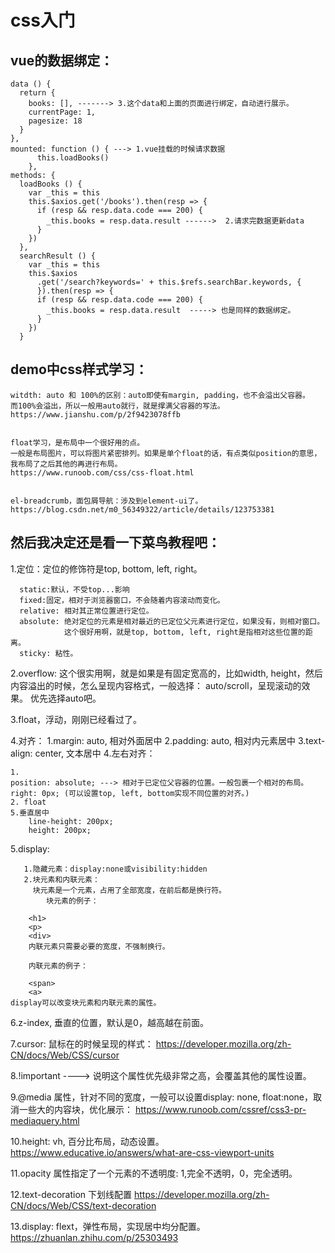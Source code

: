# css入门

## vue的数据绑定：


    data () {
      return {
        books: [], -------> 3.这个data和上面的页面进行绑定，自动进行展示。
        currentPage: 1,
        pagesize: 18
      }
    },
	mounted: function () { ---> 1.vue挂载的时候请求数据
	      this.loadBooks()
	    },
	methods: {
	  loadBooks () {
	    var _this = this
	    this.$axios.get('/books').then(resp => {
	      if (resp && resp.data.code === 200) {
	        _this.books = resp.data.result ------> 	2.请求完数据更新data
	      }
	    })
	  },
	  searchResult () {
        var _this = this
        this.$axios
          .get('/search?keywords=' + this.$refs.searchBar.keywords, {
          }).then(resp => {
          if (resp && resp.data.code === 200) {
            _this.books = resp.data.result  -----> 也是同样的数据绑定。
          }
        })
      }

## demo中css样式学习：

	witdth: auto 和 100%的区别：auto即使有margin, padding，也不会溢出父容器。
	而100%会溢出，所以一般用auto就行，就是撑满父容器的写法。
	https://www.jianshu.com/p/2f9423078ffb
	
	
	float学习，是布局中一个很好用的点。
	一般是布局图片，可以将图片紧密排列。如果是单个float的话，有点类似position的意思，我布局了之后其他的再进行布局。
	https://www.runoob.com/css/css-float.html
	
	
	el-breadcrumb，面包屑导航：涉及到element-ui了。
	https://blog.csdn.net/m0_56349322/article/details/123753381


## 然后我决定还是看一下菜鸟教程吧：

1.定位：定位的修饰符是top, bottom, left, right。
  
	  static:默认，不受top...影响
	  fixed:固定，相对于浏览器窗口，不会随着内容滚动而变化。
	  relative: 相对其正常位置进行定位。
	  absolute: 绝对定位的元素是相对最近的已定位父元素进行定位，如果没有，则相对窗口。
	            这个很好用啊，就是top, bottom, left, right是指相对这些位置的距离。
	  sticky: 粘性。

2.overflow: 这个很实用啊，就是如果是有固定宽高的，比如width, height，然后内容溢出的时候，怎么呈现内容格式，一般选择： auto/scroll，呈现滚动的效果。
优先选择auto吧。

3.float，浮动，刚刚已经看过了。

4.对齐：
  1.margin: auto, 相对外面居中
  2.padding: auto, 相对内元素居中
  3.text-align: center, 文本居中
  4.左右对齐：
  
    1.
    position: absolute; ---> 相对于已定位父容器的位置。一般包裹一个相对的布局。
    right: 0px; (可以设置top, left, bottom实现不同位置的对齐。)
    2. float
	5.垂直居中
	    line-height: 200px;
	    height: 200px;

 5.display: 
 
	   1.隐藏元素：display:none或visibility:hidden
	   2.块元素和内联元素：
	     块元素是一个元素，占用了全部宽度，在前后都是换行符。
			块元素的例子：

		<h1>
		<p>
		<div>
		内联元素只需要必要的宽度，不强制换行。

		内联元素的例子：

		<span>
		<a>
    display可以改变块元素和内联元素的属性。
    
    

6.z-index, 垂直的位置，默认是0，越高越在前面。

7.cursor: 鼠标在的时候呈现的样式：
   https://developer.mozilla.org/zh-CN/docs/Web/CSS/cursor

8.!important ----> 说明这个属性优先级非常之高，会覆盖其他的属性设置。

9.@media 属性，针对不同的宽度，一般可以设置display: none, float:none，取消一些大的内容块，优化展示：
https://www.runoob.com/cssref/css3-pr-mediaquery.html

10.height: vh, 百分比布局，动态设置。
   https://www.educative.io/answers/what-are-css-viewport-units

11.opacity 属性指定了一个元素的不透明度: 1,完全不透明，0，完全透明。

12.text-decoration 下划线配置
https://developer.mozilla.org/zh-CN/docs/Web/CSS/text-decoration

13.display: flext，弹性布局，实现居中均分配置。
https://zhuanlan.zhihu.com/p/25303493